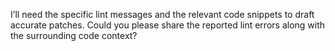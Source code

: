 I’ll need the specific lint messages and the relevant code snippets to draft accurate patches. Could you please share the reported lint errors along with the surrounding code context?